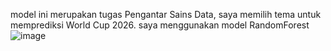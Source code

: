 model ini merupakan tugas Pengantar Sains Data, saya memilih tema untuk memprediksi World Cup 2026. saya menggunakan model RandomForest
![image](https://github.com/maybeitsai/prediction-world-cup/assets/130530985/008df9e7-5d28-4466-bbca-01a10baa236e)

